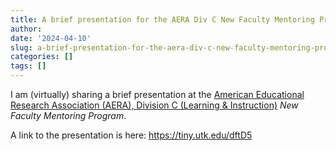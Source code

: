 ```yaml
---
title: A brief presentation for the AERA Div C New Faculty Mentoring Program
author:
date: '2024-04-10'
slug: a-brief-presentation-for-the-aera-div-c-new-faculty-mentoring-program
categories: []
tags: []
---
```


I am (virtually) sharing a brief presentation at the [American Educational Research Association (AERA), Division C (Learning & Instruction)](https://www.aera.net/Division-C/Learning-Instruction-C) *New Faculty Mentoring Program*.

A link to the presentation is here: https://tiny.utk.edu/dftD5